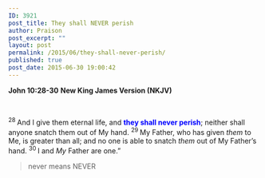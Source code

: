 ```yaml
---
ID: 3921
post_title: They shall NEVER perish
author: Praison
post_excerpt: ""
layout: post
permalink: /2015/06/they-shall-never-perish/
published: true
post_date: 2015-06-30 19:00:42
---
```

<div class="version-NKJV result-text-style-normal text-html "><strong>John 10:28-30</strong>
<strong> New King James Version (NKJV)</strong></div>
<div class="version-NKJV result-text-style-normal text-html ">

&nbsp;

<span id="en-NKJV-26510" class="text John-10-28"><sup class="versenum">28 </sup><span class="woj">And I give them eternal life, and <span style="color: #0000ff;"><strong>they shall never perish</strong></span>; neither shall anyone snatch them out of My hand.</span> </span> <span id="en-NKJV-26511" class="text John-10-29"><sup class="versenum">29 </sup><span class="woj">My Father, who has given <i>them</i> to Me, is greater than all; and no one is able to snatch <i>them</i> out of My Father’s hand.</span> </span> <span id="en-NKJV-26512" class="text John-10-30"><sup class="versenum">30 </sup><span class="woj">I and <i>My</i> Father are one.”</span></span>
<blockquote>never means NEVER</blockquote>
</div>
